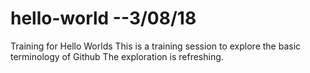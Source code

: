 # hello-world --3/08/18
Training for Hello Worlds
This is a training session to explore the basic terminology of Github
The exploration is refreshing. 
